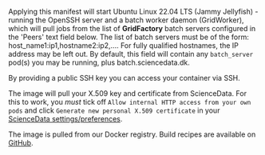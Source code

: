 Applying this manifest will start Ubuntu Linux 22.04 LTS (Jammy Jellyfish) - running the OpenSSH server and a batch worker daemon (GridWorker), which will pull jobs from the list of **GridFactory**  batch servers configured in the 'Peers' text field below. The list of batch servers must be of the form: host_name1:ip1,hostname2:ip2,.... For fully qualified hostnames, the IP address may be left out. By default, this field will contain any `batch_server` pod(s) you may be running, plus batch.sciencedata.dk.

By providing a public SSH key you can access your container via SSH.

The image will pull your X.509 key and certificate from ScienceData. For this to work, you _must_ tick off `Allow internal HTTP access from your own pods` and click `Generate new personal X.509 certificate` in your [ScienceData settings/preferences](https://sciencedata.dk/index.php/settings/personal#panel-userapps).

The image is pulled from our Docker registry. Build recipes are available on [GitHub](https://github.com/deic-dk/sciencedata_images).
